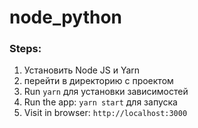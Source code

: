 # node_python

### Steps:
1. Установить Node JS и Yarn
2. перейти в директорию с проектом
3. Run `yarn` для установки зависимостей
4. Run the app: `yarn start` для запуска
5. Visit in browser: `http://localhost:3000`